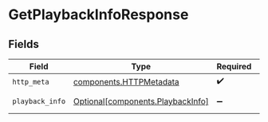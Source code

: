 # GetPlaybackInfoResponse


## Fields

| Field                                                                        | Type                                                                         | Required                                                                     | Description                                                                  |
| ---------------------------------------------------------------------------- | ---------------------------------------------------------------------------- | ---------------------------------------------------------------------------- | ---------------------------------------------------------------------------- |
| `http_meta`                                                                  | [components.HTTPMetadata](../../models/components/httpmetadata.md)           | :heavy_check_mark:                                                           | N/A                                                                          |
| `playback_info`                                                              | [Optional[components.PlaybackInfo]](../../models/components/playbackinfo.md) | :heavy_minus_sign:                                                           | Successful response                                                          |